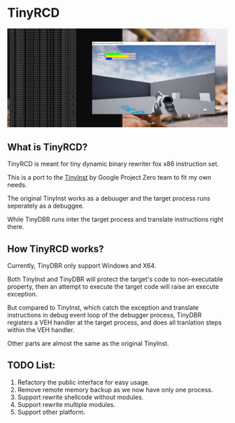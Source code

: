 # TinyRCD

![UE4 Demo](https://github.com/Inori/TinyDBR/blob/master/ScreenShot/demo.jpg)

## What is TinyRCD?

TinyRCD is meant for tiny dynamic binary rewriter fox x86 instruction set.

This is a port to the [TinyInst](https://github.com/googleprojectzero/TinyInst) by Google Project Zero team to fit my own needs.

The original TinyInst works as a debuuger and the target process runs seperately as a debuggee.

While TinyDBR runs inter the target process and translate instructions right there.

## How TinyRCD works?

Currently, TinyDBR only support Windows and X64.

Both TinyInst and TinyDBR will protect the target's code to non-executable property, then an attempt to execute the target code will raise an execute exception.

But compared to TinyInst, which catch the exception and translate instructions in debug event loop of the debugger process, TinyDBR registers a VEH handler at the target process, and does all tranlation steps within the VEH handler.

Other parts are almost the same as the original TinyInst.



## TODO List:
1. Refactory the public interface for easy usage.
2. Remove remote memory backup as we now have only one process.
3. Support rewrite shellcode without modules.
4. Support rewrite multiple modules.
5. Support other platform.


